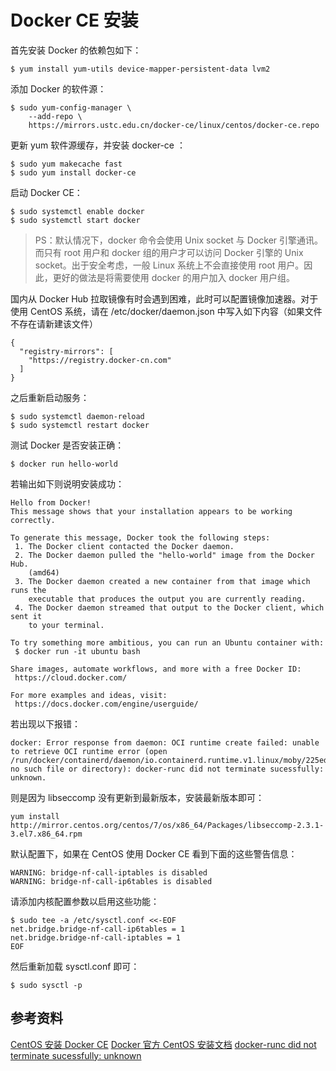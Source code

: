 # Docker CE 安装
首先安装 Docker 的依赖包如下：
```
$ yum install yum-utils device-mapper-persistent-data lvm2
```
添加 Docker 的软件源：
```
$ sudo yum-config-manager \
    --add-repo \
    https://mirrors.ustc.edu.cn/docker-ce/linux/centos/docker-ce.repo
```
更新 yum 软件源缓存，并安装 docker-ce ：
```
$ sudo yum makecache fast
$ sudo yum install docker-ce
```
启动 Docker CE：
```
$ sudo systemctl enable docker
$ sudo systemctl start docker
```
> PS：默认情况下，docker 命令会使用 Unix socket 与 Docker 引擎通讯。而只有 root 用户和 docker 组的用户才可以访问 Docker 引擎的 Unix socket。出于安全考虑，一般 Linux 系统上不会直接使用 root 用户。因此，更好的做法是将需要使用 docker 的用户加入 docker 用户组。

国内从 Docker Hub 拉取镜像有时会遇到困难，此时可以配置镜像加速器。对于使用 CentOS 系统，请在 /etc/docker/daemon.json 中写入如下内容（如果文件不存在请新建该文件）
```
{
  "registry-mirrors": [
    "https://registry.docker-cn.com"
  ]
}
```
之后重新启动服务：
```
$ sudo systemctl daemon-reload
$ sudo systemctl restart docker
```
测试 Docker 是否安装正确：
```
$ docker run hello-world
```
若输出如下则说明安装成功：
```
Hello from Docker!
This message shows that your installation appears to be working correctly.

To generate this message, Docker took the following steps:
 1. The Docker client contacted the Docker daemon.
 2. The Docker daemon pulled the "hello-world" image from the Docker Hub.
    (amd64)
 3. The Docker daemon created a new container from that image which runs the
    executable that produces the output you are currently reading.
 4. The Docker daemon streamed that output to the Docker client, which sent it
    to your terminal.

To try something more ambitious, you can run an Ubuntu container with:
 $ docker run -it ubuntu bash

Share images, automate workflows, and more with a free Docker ID:
 https://cloud.docker.com/

For more examples and ideas, visit:
 https://docs.docker.com/engine/userguide/
```
若出现以下报错：
```
docker: Error response from daemon: OCI runtime create failed: unable to retrieve OCI runtime error (open /run/docker/containerd/daemon/io.containerd.runtime.v1.linux/moby/225edd3d808116d3cc5992849e60bf5369ace67c291a066ebae4ca5784bcce7a/log.json: no such file or directory): docker-runc did not terminate sucessfully: unknown.
```
则是因为 libseccomp 没有更新到最新版本，安装最新版本即可：
```
yum install http://mirror.centos.org/centos/7/os/x86_64/Packages/libseccomp-2.3.1-3.el7.x86_64.rpm
```

默认配置下，如果在 CentOS 使用 Docker CE 看到下面的这些警告信息：
```
WARNING: bridge-nf-call-iptables is disabled
WARNING: bridge-nf-call-ip6tables is disabled
```
请添加内核配置参数以启用这些功能：
```
$ sudo tee -a /etc/sysctl.conf <<-EOF
net.bridge.bridge-nf-call-ip6tables = 1
net.bridge.bridge-nf-call-iptables = 1
EOF
```
然后重新加载 sysctl.conf 即可：
```
$ sudo sysctl -p
```
## 参考资料
[CentOS 安装 Docker CE](https://yeasy.gitbooks.io/docker_practice/content/install/centos.html)
[Docker 官方 CentOS 安装文档](https://docs.docker.com/install/linux/docker-ce/centos/#set-up-the-repository)
[docker-runc did not terminate sucessfully: unknown](https://github.com/moby/moby/issues/35906)
<!--stackedit_data:
eyJoaXN0b3J5IjpbNTI1MzQxODg5XX0=
-->